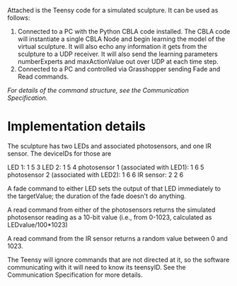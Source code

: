 Attached is the Teensy code for a simulated sculpture.  It can be used as follows:
1. Connected to a PC with the Python CBLA code installed.  The CBLA code will instantiate a single CBLA Node and begin learning the model of the virtual sculpture.  It will also echo any information it gets from the sculpture to a UDP receiver.  It will also send the learning parameters numberExperts and maxActionValue out over UDP at each time step.
2. Connected to a PC and controlled via Grasshopper sending Fade and Read commands.

*For details of the command structure, see the Communication Specification.*

# Implementation details
The sculpture has two LEDs and associated photosensors, and one IR sensor.  The deviceIDs for those are

LED 1: 1 5 3
LED 2: 1 5 4
photosensor 1 (associated with LED1): 1 6 5
photosensor 2 (associated with LED2): 1 6 6
IR sensor: 2 2 6

A fade command to either LED sets the output of that LED immediately to the targetValue; the duration of the fade doesn't do anything.

A read command from either of the photosensors returns the simulated photosensor reading as a 10-bit value (i.e., from 0-1023, calculated as LEDvalue/100*1023)

A read command from the IR sensor returns a random value between 0 and 1023.

The Teensy will ignore commands that are not directed at it, so the software communicating with it will need to know its teensyID.  See the Communication Specification for more details.
